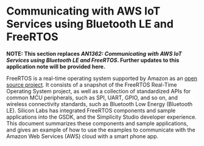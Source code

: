 # Communicating with AWS IoT Services using Bluetooth LE and FreeRTOS

**NOTE: This section replaces *AN1362: Communicating with AWS IoT Services using Bluetooth LE and FreeRTOS*. Further updates to this application note will be provided here.**

FreeRTOS is a real-time operating system supported by Amazon as an [open source project](https://github.com/aws/amazon-freertos). It consists of a snapshot of the FreeRTOS Real-Time Operating System project, as well as a collection of standardized APIs for common MCU peripherals, such as SPI, UART, GPIO, and so on, and wireless connectivity standards, such as Bluetooth Low Energy (Bluetooth LE). Silicon Labs has integrated FreeRTOS components and sample applications into the GSDK, and the Simplicity Studio developer experience. This document summarizes these components and sample applications, and gives an example of how to use the examples to communicate with the Amazon Web Services (AWS) cloud with a smart phone app.
